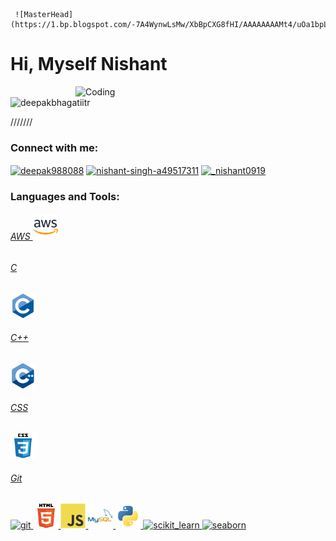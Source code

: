 
     ![MasterHead](https://1.bp.blogspot.com/-7A4WynwLsMw/XbBpCXG8fHI/AAAAAAAAMt4/uOa1bpLskYgrwGbllhSu2SDj_Mig8SXJQCLcBGAsYHQ/s1600/2000_600px.gif)
<h1>Hi, Myself Nishant </h1>
<!-- <h3 align="center"></h3> -->
<img align="right" alt="Coding" width="400" src="https://media4.giphy.com/media/v1.Y2lkPTc5MGI3NjExcGU4NjZ3MTRoZGVna2ZsaTU0bGY5NGo4ZXlrNHpodGd2ZmZpNDViZCZlcD12MV9pbnRlcm5hbF9naWZfYnlfaWQmY3Q9Zw/qgQUggAC3Pfv687qPC/giphy.webp">


<p align="left"> <img src="https://komarev.com/ghpvc/?username=deepakbhagatiitr&label=Profile%20views&color=0e75b6&style=flat" alt="deepakbhagatiitr" /> </p>
///////

<h3 align="left">Connect with me:</h3>
<p align="left">
<a href="https://twitter.com/deepak988088" target="blank"><img align="center" src="https://raw.githubusercontent.com/rahuldkjain/github-profile-readme-generator/master/src/images/icons/Social/twitter.svg" alt="deepak988088" height="30" width="40" /></a>
<a href="https://www.linkedin.com/in/nishant-singh-a49517311/" target="blank"><img align="center" src="https://raw.githubusercontent.com/rahuldkjain/github-profile-readme-generator/master/src/images/icons/Social/linked-in-alt.svg" alt="nishant-singh-a49517311" height="30" width="40" /></a>
<a href="https://www.instagram.com/_nishant0919/?hl=en" target="blank"><img align="center" src="https://raw.githubusercontent.com/rahuldkjain/github-profile-readme-generator/master/src/images/icons/Social/instagram.svg" alt="_nishant0919" height="30" width="40" /></a>
</p>

<h3 align="left">Languages and Tools:</h3>
<p align="left"> <a href="https://developer.android.com" target="_blank" rel="noreferrer">
<h6>AWS <img src="https://raw.githubusercontent.com/devicons/devicon/master/icons/amazonwebservices/amazonwebservices-original-wordmark.svg" alt="aws" width="40" height="40"/> </a> <a href="https://getbootstrap.com" target="_blank" rel="noreferrer">
</h6>
     
<h6>C</h6> <img src="https://raw.githubusercontent.com/devicons/devicon/master/icons/c/c-original.svg" alt="c" width="40" height="40"/> </a> <a href="https://canvasjs.com" target="_blank" rel="noreferrer"> 

 <h6>C++</h6><img src="https://raw.githubusercontent.com/devicons/devicon/master/icons/cplusplus/cplusplus-original.svg" alt="cplusplus" width="40" height="40"/> </a> <a href="https://www.w3schools.com/css/" target="_blank" rel="noreferrer"> 

<h6>CSS</h6><img src="https://raw.githubusercontent.com/devicons/devicon/master/icons/css3/css3-original-wordmark.svg" alt="css3" width="40" height="40"/> </a> <a href="https://dart.dev" target="_blank" rel="noreferrer">  
     
 <h6>Git</h6> <img src="https://www.vectorlogo.zone/logos/git-scm/git-scm-icon.svg" alt="git" width="40" height="40"/> </a> <a href="https://www.w3.org/html/" target="_blank" rel="noreferrer"> 
  <img src="https://raw.githubusercontent.com/devicons/devicon/master/icons/html5/html5-original-wordmark.svg" alt="html5" width="40" height="40"/> </a> <a href="https://www.adobe.com/in/products/illustrator.html" target="_blank" rel="noreferrer"> 
  <img src="https://raw.githubusercontent.com/devicons/devicon/master/icons/javascript/javascript-original.svg" alt="javascript" width="40" height="40"/> </a> <a href="https://www.mongodb.com/" target="_blank" rel="noreferrer"> 
  <img src="https://raw.githubusercontent.com/devicons/devicon/master/icons/mysql/mysql-original-wordmark.svg" alt="mysql" width="40" height="40"/> </a> <a href="https://nextjs.org/" target="_blank" rel="noreferrer"> 
<img src="https://raw.githubusercontent.com/devicons/devicon/master/icons/python/python-original.svg" alt="python" width="40" height="40"/> </a> <a href="https://reactjs.org/" target="_blank" rel="noreferrer"> 
 <img src="https://upload.wikimedia.org/wikipedia/commons/0/05/Scikit_learn_logo_small.svg" alt="scikit_learn" width="40" height="40"/> </a> <a href="https://seaborn.pydata.org/" target="_blank" rel="noreferrer"> 
  <img src="https://seaborn.pydata.org/_images/logo-mark-lightbg.svg" alt="seaborn" width="40" height="40"/> </a> <a href="https://tailwindcss.com/" target="_blank" rel="noreferrer"> 

 <!-- <p><img align="left" src="https://github-readme-stats.vercel.app/api/top-langs?username=realking46&show_icons=true&locale=en&layout=compact" alt="deepakbhagatiitr" /></p>

<p>&nbsp;<img align="center" src="https://github-readme-stats.vercel.app/api?username=realking46&show_icons=true&locale=en" alt="deepakbhagatiitr" /></p>

<p><img align="center" src="https://github-readme-streak-stats.herokuapp.com/?user=realking46&" alt="deepakbhagatiitr" /></p> -->
